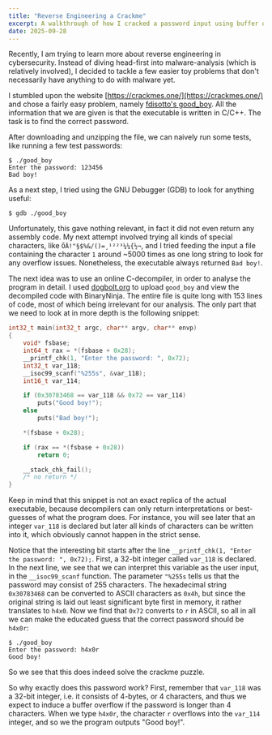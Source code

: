 ```yaml
---
title: "Reverse Engineering a Crackme"
excerpt: A walkthrough of how I cracked a password input using buffer overflows.
date: 2025-09-28
---
```


Recently, I am trying to learn more about reverse engineering in cybersecurity. Instead of diving head-first into malware-analysis (which is relatively involved), I decided to tackle a few easier toy problems that don't necessarily have anything to do with malware yet.

I stumbled upon the website [https://crackmes.one/](https://crackmes.one/) and chose a fairly easy problem, namely [fdisotto's good_boy](https://crackmes.one/crackme/669a714890c4c2830c820bc0). All the information that we are given is that the executable is written in C/C++. The task is to find the correct password.

After downloading and unzipping the file, we can naively run some tests, like running a few test passwords:
```console
$ ./good_boy 
Enter the password: 123456
Bad boy!
```
As a next step, I tried using the GNU Debugger (GDB) to look for anything useful:
```console
$ gdb ./good_boy
```
Unfortunately, this gave nothing relevant, in fact it did not even return any assembly code. My next attempt involved trying all kinds of special characters, like `ÖÄ!"§$%&/()=¸¹²²³¼¼{½¬`, and I tried feeding the input a file containing the character `1` around ~5000 times as one long string to look for any overflow issues. Nonetheless, the executable always returned `Bad boy!`.

The next idea was to use an online C-decompiler, in order to analyse the program in detail. I used [dogbolt.org](https://dogbolt.org/) to upload `good_boy` and view the decompiled code with BinaryNinja. The entire file is quite long with 153 lines of code, most of which being irrelevant for our analysis. The only part that we need to look at in more depth is the following snippet:
```c
int32_t main(int32_t argc, char** argv, char** envp)
{
    void* fsbase;
    int64_t rax = *(fsbase + 0x28);
    __printf_chk(1, "Enter the password: ", 0x72);
    int32_t var_118;
    __isoc99_scanf("%255s", &var_118);
    int16_t var_114;

    if (0x30783468 == var_118 && 0x72 == var_114)
        puts("Good boy!");
    else
        puts("Bad boy!");

    *(fsbase + 0x28);

    if (rax == *(fsbase + 0x28))
        return 0;

    __stack_chk_fail();
    /* no return */
}
```
Keep in mind that this snippet is not an exact replica of the actual executable, because decompilers can only return interpretations or best-guesses of what the program does. For instance, you will see later that an integer `var_118` is declared but later all kinds of characters can be written into it, which obviously cannot happen in the strict sense. 

Notice that the interesting bit starts after the line `__printf_chk(1, "Enter the password: ", 0x72);`. First, a 32-bit integer called `var_118` is declared. In the next line, we see that we can interpret this variable as the user input, in the `__isoc99_scanf` function. The parameter `"%255s` tells us that the password may consist of 255 characters. The hexadecimal string `0x30783468` can be converted to ASCII characters as `0x4h`, but since the original string is laid out least significant byte first in memory, it rather translates to `h4x0`. Now we find that `0x72` converts to `r` in ASCII, so all in all we can make the educated guess that the correct password should be `h4x0r`:
```console
$ ./good_boy 
Enter the password: h4x0r
Good boy!
```
So we see that this does indeed solve the crackme puzzle.

So why exactly does this password work? First, remember that `var_118` was a 32-bit integer, i.e. it consists of 4-bytes, or 4 characters, and thus we expect to induce a buffer overflow if the password is longer than 4 characters. When we type `h4x0r`, the character `r` overflows into the `var_114` integer, and so we the program outputs "Good boy!".


